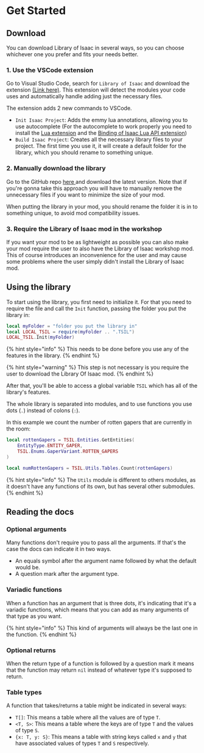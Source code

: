 # Get Started

## Download

You can download Library of Isaac in several ways, so you can choose whichever one you prefer and fits your needs better.

### 1. Use the VSCode extension

Go to Visual Studio Code, search for `Library of Isaac` and download the extension [(Link here)](https://marketplace.visualstudio.com/items?itemName=ThiccoCatto.library-of-isaac-extension). This extension will detect the modules your code uses and automatically handle adding just the necessary files.

The extension adds 2 new commands to VSCode.

* `Init Isaac Project`: Adds the emmy lua annotations, allowing you to use autocomplete (For the autocomplete to work properly you need to install the [Lua extension](https://marketplace.visualstudio.com/items?itemName=sumneko.lua) and the [Binding of Isaac Lua API extension](https://marketplace.visualstudio.com/items?itemName=Filloax.isaac-lua-api-vscode))
* `Build Isaac Project`: Creates all the necessary library files to your project. The first time you use it, it will create a default folder for the library, which you should rename to something unique.

### 2. Manually download the library

Go to the GitHub repo [here ](https://github.com/Team-Compliance/libraryofisaac)and download the latest version. Note that if you're gonna take this approach you will have to manually remove the unnecessary files if you want to minimize the size of your mod.

When putting the library in your mod, you should rename the folder it is in to something unique, to avoid mod compatibility issues.

### 3. Require the Library of Isaac mod in the workshop

If you want your mod to be as lightweight as possible you can also make your mod require the user to also have the Library of Isaac workshop mod. This of course introduces an inconvenience for the user and may cause some problems where the user simply didn't install the Library of Isaac mod.

## Using the library

To start using the library, you first need to initialize it. For that you need to require the file and call the `Init` function, passing the folder you put the library in:

```lua
local myFolder = "folder you put the library in"
local LOCAL_TSIL = require(myFolder .. ".TSIL")
LOCAL_TSIL.Init(myFolder)
```

{% hint style="info" %}
This needs to be done before you use any of the features in the library.
{% endhint %}

{% hint style="warning" %}
This step is not necessary is you require the user to download the Library Of Isaac mod.
{% endhint %}

After that, you'll be able to access a global variable `TSIL` which has all of the library's features.

The whole library is separated into modules, and to use functions you use dots (`.`) instead of colons (`:`).

In this example we count the number of rotten gapers that are currently in the room:

```lua
local rottenGapers = TSIL.Entities.GetEntities(
    EntityType.ENTITY_GAPER,
    TSIL.Enums.GaperVariant.ROTTEN_GAPERS
)

local numRottenGapers = TSIL.Utils.Tables.Count(rottenGapers)
```

{% hint style="info" %}
The `Utils` module is different to others modules, as it doesn't have any functions of its own, but has several other submodules.
{% endhint %}

## Reading the docs

### Optional arguments

Many functions don't require you to pass all the arguments. If that's the case the docs can indicate it in two ways.

* An equals symbol after the argument name followed by what the default would be.
* A question mark after the argument type.

### Variadic functions

When a function has an argument that is three dots, it's indicating that it's a variadic functions, which means that you can add as many arguments of that type as you want.

{% hint style="info" %}
This kind of arguments will always be the last one in the function.
{% endhint %}

### Optional returns

When the return type of a function is followed by a question mark it means that the function may return `nil` instead of whatever type it's supposed to return.

### Table types

A function that takes/returns a table might be indicated in several ways:

* `T[]`: This means a table where all the values are of type `T`.
* `<T, S>`: This means a table where the keys are of type `T` and the values of type `S`.
* `{x: T, y: S}`: This means a table with string keys called `x` and `y` that have associated values of types `T` and `S` respectively.
